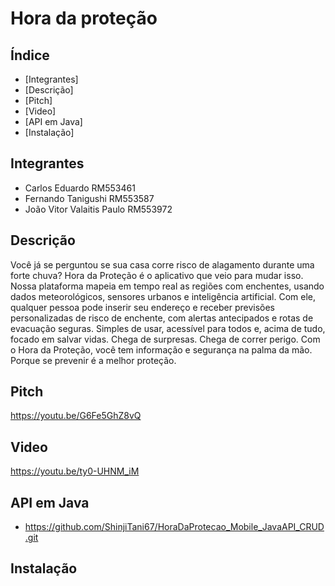 # Hora da proteção 

## Índice 

- [Integrantes]
- [Descrição]
- [Pitch]
- [Video]
- [API em Java]
- [Instalação]   

## Integrantes  
- Carlos Eduardo RM553461
- Fernando Tanigushi RM553587
- João Vitor Valaitis Paulo RM553972

## Descrição
Você já se perguntou se sua casa corre risco de alagamento
durante uma forte chuva?
Hora da Proteção é o aplicativo que veio para mudar isso. Nossa
plataforma mapeia em tempo real as regiões com enchentes,
usando dados meteorológicos, sensores urbanos e inteligência
artificial.
Com ele, qualquer pessoa pode inserir seu endereço e receber
previsões personalizadas de risco de enchente, com alertas
antecipados e rotas de evacuação seguras.
Simples de usar, acessível para todos e, acima de tudo, focado em
salvar vidas.
Chega de surpresas. Chega de correr perigo.
Com o Hora da Proteção, você tem informação e segurança na
palma da mão.
Porque se prevenir é a melhor proteção.

## Pitch

https://youtu.be/G6Fe5GhZ8vQ

## Video

https://youtu.be/ty0-UHNM_iM

## API em Java 
- https://github.com/ShinjiTani67/HoraDaProtecao_Mobile_JavaAPI_CRUD.git

## Instalação
